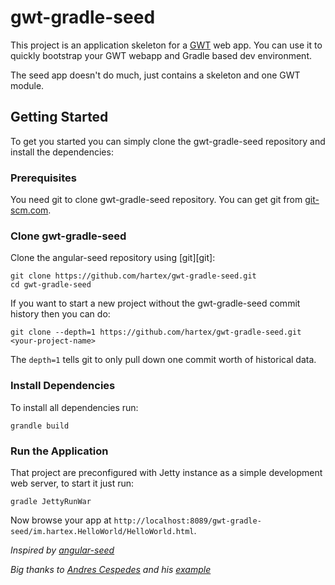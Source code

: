 # gwt-gradle-seed

This project is an application skeleton for a [GWT](http://www.gwtproject.org/) web app.
You can use it to quickly bootstrap your GWT webapp and Gradle based dev environment.

The seed app doesn't do much, just contains a skeleton and one GWT module.

## Getting Started

To get you started you can simply clone the gwt-gradle-seed repository and install the dependencies:

### Prerequisites

You need git to clone gwt-gradle-seed repository. You can get git from
[git-scm.com](http://git-scm.com/).

### Clone gwt-gradle-seed

Clone the angular-seed repository using [git][git]:

```
git clone https://github.com/hartex/gwt-gradle-seed.git
cd gwt-gradle-seed
```

If you want to start a new project without the gwt-gradle-seed commit history then you can do:

```
git clone --depth=1 https://github.com/hartex/gwt-gradle-seed.git <your-project-name>
```

The `depth=1` tells git to only pull down one commit worth of historical data.

### Install Dependencies

To install all dependencies run:

```
grandle build
```


### Run the Application

That project are preconfigured with Jetty instance as a simple development web server, to start it just run:

```
gradle JettyRunWar
```

Now browse your app at `http://localhost:8089/gwt-gradle-seed/im.hartex.HelloWorld/HelloWorld.html`.

_Inspired by [angular-seed](https://github.com/angular/angular-seed)_

_Big thanks to [Andres Cespedes](https://twitter.com/acespedes12) and his [example](http://examples.javacodegeeks.com/core-java/gradle/gradle-gwt-integration-example/)_
